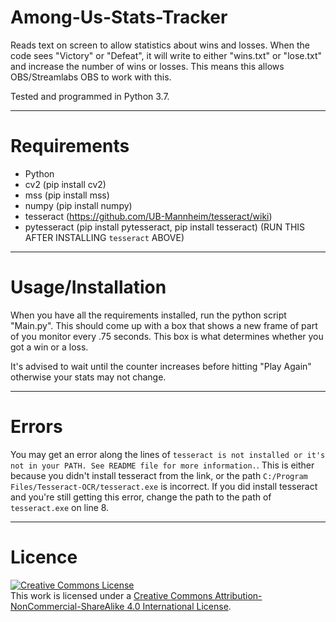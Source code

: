 # Among-Us-Stats-Tracker
Reads text on screen to allow statistics about wins and losses. When the code sees "Victory" or "Defeat", it will write to either "wins.txt" or "lose.txt" and increase the number of wins or losses. This means this allows OBS/Streamlabs OBS to work with this.

Tested and programmed in Python 3.7.


---


# Requirements

- Python
- cv2 (pip install cv2)
- mss (pip install mss)
- numpy (pip install numpy)
- tesseract (https://github.com/UB-Mannheim/tesseract/wiki)
- pytesseract (pip install pytesseract, pip install tesseract) (RUN THIS AFTER INSTALLING `tesseract` ABOVE)


---


# Usage/Installation

When you have all the requirements installed, run the python script "Main.py". This should come up with a box that shows a new frame of part of you monitor every .75 seconds. This box is what determines whether you got a win or a loss.

It's advised to wait until the counter increases before hitting "Play Again" otherwise your stats may not change.


---


# Errors


You may get an error along the lines of `tesseract is not installed or it's not in your PATH. See README file for more information.`. This is either because you didn't install tesseract from the link, or the path `C:/Program Files/Tesseract-OCR/tesseract.exe` is incorrect. If you did install tesseract and you're still getting this error, change the path to the path of `tesseract.exe` on line 8.

---


# Licence


<a rel="license" href="http://creativecommons.org/licenses/by-nc-sa/4.0/"><img alt="Creative Commons License" style="border-width:0" src="https://i.creativecommons.org/l/by-nc-sa/4.0/88x31.png" /></a><br />This work is licensed under a <a rel="license" href="http://creativecommons.org/licenses/by-nc-sa/4.0/">Creative Commons Attribution-NonCommercial-ShareAlike 4.0 International License</a>.
